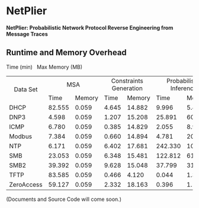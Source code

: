 # NetPlier
#### NetPlier: Probabilistic Network Protocol Reverse Engineering from Message Traces

## Runtime and Memory Overhead
Time (min) &nbsp; Max Memory (MB)
<table>
    <tr>
        <td rowspan="2" align="center">Data Set</td>
        <td colspan="2" align="center">MSA</td>
        <td colspan="2" align="center">Constraints Generation</td>
        <td colspan="2" align="center">Probabilistic Inference</td>
    </tr>
    <tr>
        <td>Time</td> <td>Memory</td>
        <td>Time</td> <td>Memory</td>
        <td>Time</td> <td>Memory</td>
    </tr>
    <tr>
        <td>    DHCP    </td> 
        <td>    82.555  </td>   <td>    0.059   </td> 
        <td>    4.645   </td>   <td>    14.882  </td>   
        <td>    9.996   </td>   <td>    5.411   </td>   
    </tr>
    <tr>    
        <td>    DNP3    </td>   
        <td>    4.598   </td>   <td>    0.059   </td>   
        <td>    1.207   </td>   <td>    15.208  </td>   
        <td>    25.891  </td>   <td>    60.965  </td>   
    </tr>
    <tr>    
        <td>    ICMP    </td>   
        <td>    6.780   </td>   <td>    0.059   </td>   
        <td>    0.385   </td>   <td>    14.829  </td>   
        <td>    2.055   </td>   <td>    8.919   </td>   
    </tr>
    <tr>    
        <td>    Modbus  </td>   
        <td>    7.384   </td>   <td>    0.059   </td>   
        <td>    0.660   </td>   <td>    14.894  </td>   
        <td>    4.781   </td>   <td>    20.439  </td>   
    </tr>
    <tr>    
        <td>    NTP     </td>   
        <td>    6.171   </td>   <td>    0.059   </td>   
        <td>    6.402   </td>   <td>    17.681  </td>   
        <td>    242.330 </td>   <td>    106.033 </td>   
    </tr>
    <tr>    
        <td>    SMB     </td>   
        <td>    23.053  </td>   <td>    0.059   </td>   
        <td>    6.348   </td>   <td>    15.481  </td>   
        <td>    122.812 </td>   <td>    61.950  </td>   
    </tr>
    <tr>    
        <td>    SMB2    </td>   
        <td>    39.392  </td>   <td>    0.059   </td>   
        <td>    9.628   </td>   <td>    15.048  </td>   
        <td>    37.799  </td>   <td>    31.890  </td>   
    </tr>
    <tr>    
        <td>    TFTP    </td>   
        <td>    83.585  </td>   <td>    0.059   </td>   
        <td>    0.466   </td>   <td>    4.120   </td>   
        <td>    0.044   </td>   <td>    1.336   </td>   
    </tr>
    <tr>    
        <td>    ZeroAccess  </td>   
        <td>    59.127  </td>   <td>    0.059   </td>   
        <td>    2.332   </td>   <td>    18.163  </td>   
        <td>    0.396   </td>   <td>    1.170   </td>   
    </tr>
<!-- tr>    <td>    FTP </td>   <td>    20.668  </td>   <td>    0.059   </td>   <td>        </td>   <td>        </td>   <td>        </td>   <td>        </td>   </tr -->
</table>
<!--
|DataSet|Time|Memory|Time|Memory|Time|Memory|
|-|-|-|-|-|-|-|
|DHCP|||||||
-->

(Documents and Source Code will come soon.)
